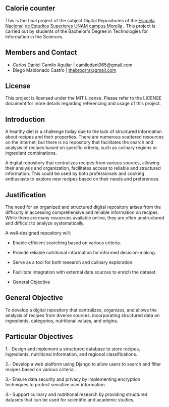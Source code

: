 ## Calorie counter
This is the final project of the subject Digital Repositories of the [<ins>Escuela Nacional de Estudios Superiores UNAM campus Morelia </ins>](https://www.enesmorelia.unam.mx).
This project is carried out by students of the Bachelor's Degree in Technologies for Information in the Sciences.

## Members and Contact
* Carlos Daniel Camilo Aguilar | camilodani065@gmail.com
* Diego Maldonado Castro       | thebrogrrs@gmail.com

## License
This project is licensed under the MIT License. Please refer to the LICENSE document for more details regarding referencing and usage of this project.

## Introduction
A healthy diet is a challenge today due to the lack of structured information about recipes and their properties. There are numerous scattered resources on the internet, but there is no repository that facilitates the search and analysis of recipes based on specific criteria, such as culinary regions or ingredient combinations.

A digital repository that centralizes recipes from various sources, allowing their analysis and organization, facilitates access to reliable and structured information. This could be used by both professionals and cooking enthusiasts to explore new recipes based on their needs and preferences.

## Justification
The need for an organized and structured digital repository arises from the difficulty in accessing comprehensive and reliable information on recipes. While there are many resources available online, they are often unstructured and difficult to analyze systematically.

A well-designed repository will:

- Enable efficient searching based on various criteria.

- Provide reliable nutritional information for informed decision-making.

- Serve as a tool for both research and culinary exploration.

- Facilitate integration with external data sources to enrich the dataset.

- General Objective

## General Objective

To develop a digital repository that centralizes, organizes, and allows the analysis of recipes from diverse sources, incorporating structured data on ingredients, categories, nutritional values, and origins.

## Particular Objectives
1.- Design and implement a structured database to store recipes, ingredients, nutritional information, and regional classifications.

2.- Develop a web platform using Django to allow users to search and filter recipes based on various criteria.

3.- Ensure data security and privacy by implementing encryption techniques to protect sensitive user information.

4.- Support culinary and nutritional research by providing structured datasets that can be used for scientific and academic studies.
